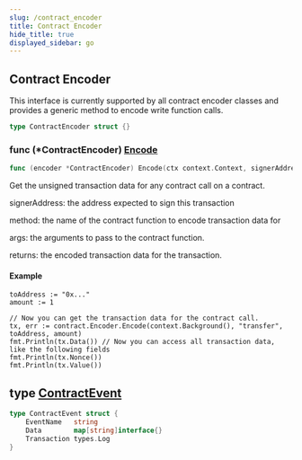 ```yaml
---
slug: /contract_encoder
title: Contract Encoder
hide_title: true
displayed_sidebar: go
---
```


## Contract Encoder

This interface is currently supported by all contract encoder classes and provides a generic method to encode write function calls\.

```go
type ContractEncoder struct {}
```

### func \(\*ContractEncoder\) [Encode](https://github.com/web3sdkio/go-sdk/blob/main/web3sdkio/contract_encoder.go#L59)

```go
func (encoder *ContractEncoder) Encode(ctx context.Context, signerAddress string, method string, args ...interface{}) (*types.Transaction, error)
```

Get the unsigned transaction data for any contract call on a contract\.

signerAddress: the address expected to sign this transaction

method: the name of the contract function to encode transaction data for

args: the arguments to pass to the contract function\.

returns: the encoded transaction data for the transaction\.

#### Example

```
toAddress := "0x..."
amount := 1

// Now you can get the transaction data for the contract call.
tx, err := contract.Encoder.Encode(context.Background(), "transfer", toAddress, amount)
fmt.Println(tx.Data()) // Now you can access all transaction data, like the following fields
fmt.Println(tx.Nonce())
fmt.Println(tx.Value())
```

## type [ContractEvent](https://github.com/web3sdkio/go-sdk/blob/main/web3sdkio/contract_events.go#L49-L53)

```go
type ContractEvent struct {
    EventName   string
    Data        map[string]interface{}
    Transaction types.Log
}
```
